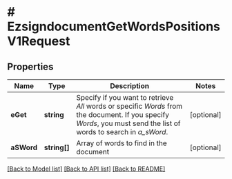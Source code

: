 # # EzsigndocumentGetWordsPositionsV1Request

## Properties

Name | Type | Description | Notes
------------ | ------------- | ------------- | -------------
**eGet** | **string** | Specify if you want to retrieve *All* words or specific *Words* from the document. If you specify *Words*, you must send the list of words to search in *a_sWord*. | [optional]
**aSWord** | **string[]** | Array of words to find in the document | [optional]

[[Back to Model list]](../../README.md#models) [[Back to API list]](../../README.md#endpoints) [[Back to README]](../../README.md)

